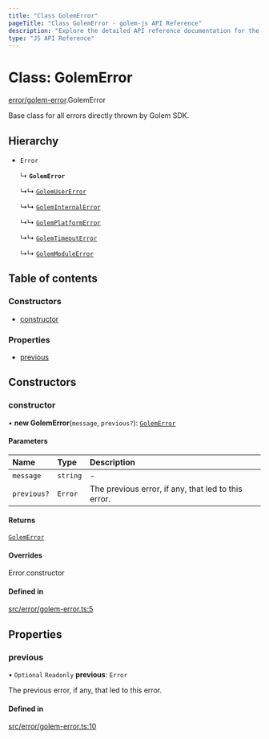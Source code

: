 ```yaml
---
title: "Class GolemError"
pageTitle: "Class GolemError - golem-js API Reference"
description: "Explore the detailed API reference documentation for the Class GolemError within the golem-js SDK for the Golem Network."
type: "JS API Reference"
---
```

# Class: GolemError

[error/golem-error](../modules/error_golem_error).GolemError

Base class for all errors directly thrown by Golem SDK.

## Hierarchy

- `Error`

  ↳ **`GolemError`**

  ↳↳ [`GolemUserError`](error_golem_error.GolemUserError)

  ↳↳ [`GolemInternalError`](error_golem_error.GolemInternalError)

  ↳↳ [`GolemPlatformError`](error_golem_error.GolemPlatformError)

  ↳↳ [`GolemTimeoutError`](error_golem_error.GolemTimeoutError)

  ↳↳ [`GolemModuleError`](error_golem_error.GolemModuleError)

## Table of contents

### Constructors

- [constructor](error_golem_error.GolemError#constructor)

### Properties

- [previous](error_golem_error.GolemError#previous)

## Constructors

### constructor

• **new GolemError**(`message`, `previous?`): [`GolemError`](error_golem_error.GolemError)

#### Parameters

| Name | Type | Description |
| :------ | :------ | :------ |
| `message` | `string` | - |
| `previous?` | `Error` | The previous error, if any, that led to this error. |

#### Returns

[`GolemError`](error_golem_error.GolemError)

#### Overrides

Error.constructor

#### Defined in

[src/error/golem-error.ts:5](https://github.com/golemfactory/golem-js/blob/4182943/src/error/golem-error.ts#L5)

## Properties

### previous

• `Optional` `Readonly` **previous**: `Error`

The previous error, if any, that led to this error.

#### Defined in

[src/error/golem-error.ts:10](https://github.com/golemfactory/golem-js/blob/4182943/src/error/golem-error.ts#L10)
